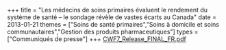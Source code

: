 +++
title = "Les médecins de soins primaires évaluent le rendement du système de santé – le sondage révèle de vastes écarts au Canada"
date = 2013-01-21
themes = ["Soins de santé primaires","Soins à domicile et soins communautaires","Gestion des produits pharmaceutiques"]
types = ["Communiqués de presse"]
+++
[CWF7_Release_FINAL_FR.pdf](/files/CWF7_Release_FINAL_FR.pdf)
